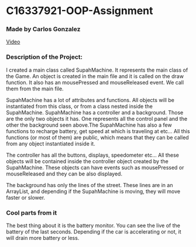# C16337921-OOP-Assignment
### Made by Carlos Gonzalez

[Video](https://youtu.be/TzILl67BmRA)

### Description of the Project:
I created a main class called SupahMachine. It represents the main class of the Game. An object is created in the main file and it is called on the draw function. It also has an mousePressed and mouseReleased event. We call them from the main file.

SupahMachine has a lot of attributes and functions. All objects will be instantiated from this class, or from a class nested inside the SupahMachine. SupahMachine has a controller and a background. Those are the only two objects it has. One represents all the control panel and the other the background seen above.The SupahMachine has also a few functions to recharge battery, get speed at which is traveling at etc... All this functions (or most of them) are public, which means that they can be called from any object instantiated inside it.

The controller has all the buttons, displays, speedometer etc... All these objects will be contained inside the controller object created by the SupahMachine. These objects can have events such as mousePressed or mouseReleased and they can be also displayed.

The background has only the lines of the street. These lines are in an ArrayList, and depending if the SupahMachine is moving, they will move faster or slower.


### Cool parts from it
The best thing about it is the battery monitor. You can see the live of the battery of the last seconds. Depending if the car is accelerating or not, it will drain more battery or less.
